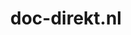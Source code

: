 ---
layout: post
title: "doc-direkt.nl"
internal_url: "/dutchgov/doc-direkt.nl.html"
subdomains_count: 10
all_subdomains_count: 18
urls_count: 9
ssl_rank: 90
http_rank: 75.333333333333
url_link: /data/doc-direkt.nl/urls.txt
all_subdomains_link: /data/doc-direkt.nl/all_subdomains.txt
subdomains_link: /data/doc-direkt.nl/subdomains.txt
categories: dutchgov
---